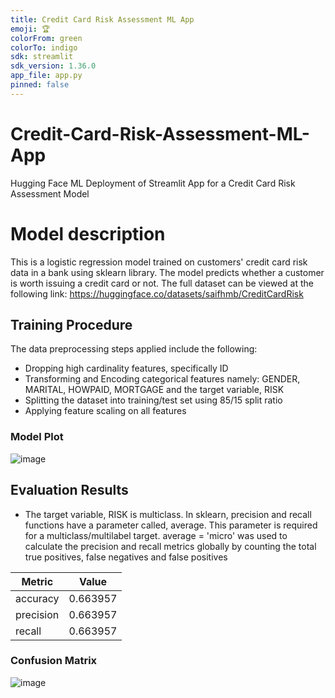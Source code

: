 ```yaml
---
title: Credit Card Risk Assessment ML App
emoji: 🏆
colorFrom: green
colorTo: indigo
sdk: streamlit
sdk_version: 1.36.0
app_file: app.py
pinned: false
---
```

# Credit-Card-Risk-Assessment-ML-App
Hugging Face ML Deployment of Streamlit App for a Credit Card Risk Assessment Model

# Model description

This is a logistic regression model trained on customers' credit card risk data in a bank using sklearn library.
The model predicts whether a customer is worth issuing a credit card or not. The full dataset can be viewed at the following link: https://huggingface.co/datasets/saifhmb/CreditCardRisk


## Training Procedure

The data preprocessing steps applied include the following:
- Dropping high cardinality features, specifically ID
- Transforming and Encoding categorical features namely: GENDER, MARITAL, HOWPAID, MORTGAGE and the target variable, RISK
- Splitting the dataset into training/test set using 85/15 split ratio
- Applying feature scaling on all features
### Model Plot
![image](https://github.com/saifhmb/Credit-Card-Risk-Assessment-ML-App/assets/111028776/5c7cc327-bc2a-455f-a00d-1ba89ce9c577)


## Evaluation Results
- The target variable, RISK is multiclass. In sklearn, precision and recall functions have a parameter called,
average. This parameter is required for a multiclass/multilabel target. average = 'micro' was used to calculate
the precision and recall metrics globally by counting the total true positives, false negatives and false positives

| Metric    |    Value |
|-----------|----------|
| accuracy  | 0.663957 |
| precision | 0.663957 |
| recall    | 0.663957 |
### Confusion Matrix
![image](https://github.com/saifhmb/Credit-Card-Risk-Assessment-ML-App/assets/111028776/4ec794ed-c965-4fd7-81e7-e0246991a58a)



